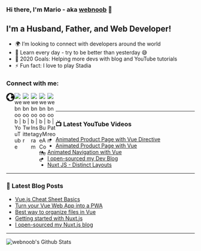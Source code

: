 ### Hi there, I'm Mario - aka [webnoob][website] 👋

## I'm a Husband, Father, and Web Developer!
- 🌍 I’m looking to connect with developers around the world
- 🌱 Learn every day - try to be better than yesterday 😅
- 🥅 2020 Goals: Helping more devs with blog and YouTube tutorials
- ⚡ Fun fact: I love to play Stadia

### Connect with me:

[<img align="left" alt="weboob.dev" width="22px" src="https://raw.githubusercontent.com/iconic/open-iconic/master/svg/globe.svg" />][website]
[<img align="left" alt="webnoob | YouTube" width="22px" src="https://cdn.jsdelivr.net/npm/simple-icons@v3/icons/youtube.svg" />][youtube]
[<img align="left" alt="webnoob | Twitter" width="22px" src="https://cdn.jsdelivr.net/npm/simple-icons@v3/icons/twitter.svg" />][twitter]
[<img align="left" alt="webnoob | Instagram" width="22px" src="https://cdn.jsdelivr.net/npm/simple-icons@v3/icons/instagram.svg" />][instagram]
[<img align="left" alt="webnoob | BuyMeACoffee" width="22px" src="https://cdn.jsdelivr.net/npm/simple-icons@3.3.0/icons/buymeacoffee.svg" />][buymeacoffee]
[<img align="left" alt="webnoob | Patreon" width="22px" src="https://cdn.jsdelivr.net/npm/simple-icons@3.3.0/icons/patreon.svg" />][patreon]

<br />
<br />

---

### 📺 Latest YouTube Videos
<!-- YOUTUBE:START -->
- [Animated Product Page with Vue Directive](https://www.youtube.com/watch?v=x__aHTNyu6E)
- [Animated Product Page with Vue](https://www.youtube.com/watch?v=shmZ9BLRD8o)
- [Animated Navigation with Vue](https://www.youtube.com/watch?v=P2axU4drFtw)
- [I open-sourced my Dev Blog](https://www.youtube.com/watch?v=vs56AaE-xEs)
- [Nuxt JS - Distinct Layouts](https://www.youtube.com/watch?v=xh_OrVwgh4M)
<!-- YOUTUBE:END -->

---

### 📕 Latest Blog Posts
<!-- BLOG-POST-LIST:START -->
- [Vue.js Cheat Sheet Basics](https://webnoob.dev/articles/vuejs-cheat-sheet-basics)
- [Turn your Vue Web App into a PWA](https://webnoob.dev/articles/turn-your-vue-web-app-into-a-pwa)
- [Best way to organize files in Vue](https://webnoob.dev/articles/best-way-to-organize-files-in-vue)
- [Getting started with Nuxt.js](https://webnoob.dev/articles/getting-started-with-nuxt)
- [I open-sourced my Nuxt.js blog](https://webnoob.dev/articles/open-sourcing-nuxt-blog)
<!-- BLOG-POST-LIST:END -->

---

<img align="left" alt="webnoob's Github Stats" src="https://github-readme-stats.vercel.app/api?username=webnoobcodes&show_icons=true&hide_border=true" />

[website]: https://webnoob.dev
[twitter]: https://twitter.com/webnoobcodes
[youtube]: https://youtube.com/webnoob
[instagram]: https://instagram.com/webnoobcodes
[buymeacoffee]: https://www.buymeacoffee.com/webnoob
[patreon]: https://www.patreon.com/webnoob